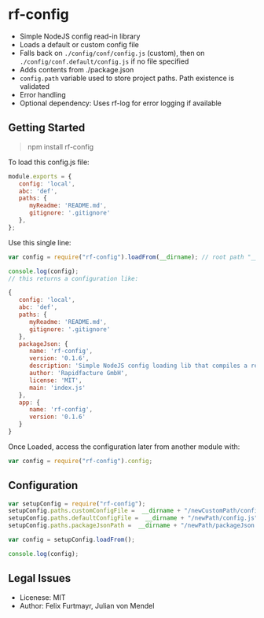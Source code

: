 # rf-config

* Simple NodeJS config read-in library
* Loads a default or custom config file
* Falls back on `./config/conf/config.js` (custom), then on `./config/conf.default/config.js` if no file specified
* Adds contents from ./package.json
* `config.path` variable used to store project paths. Path existence is validated
* Error handling
* Optional dependency: Uses rf-log for error logging if available

## Getting Started

> npm install rf-config

To load this config.js file:
```js
module.exports = {
   config: 'local',
   abc: 'def',
   paths: {
      myReadme: 'README.md',
      gitignore: '.gitignore'
   },
};
```

Use this single line:

```js
var config = require("rf-config").loadFrom(__dirname); // root path "__dirname"

console.log(config);
// this returns a configuration like:

{
   config: 'local',
   abc: 'def',
   paths: {
      myReadme: 'README.md',
      gitignore: '.gitignore'
   },
   packageJson: {
      name: 'rf-config',
      version: '0.1.6',
      description: 'Simple NodeJS config loading lib that compiles a reasonable default config variable - no dependencies.',
      author: 'Rapidfacture GmbH',
      license: 'MIT',
      main: 'index.js'
   },
   app: {
      name: 'rf-config',
      version: '0.1.6'
   }
}
```

Once Loaded, access the configuration later from another module with:
```js
var config = require("rf-config").config;
```
## Configuration
```js
var setupConfig = require("rf-config");
setupConfig.paths.customConfigFile =  __dirname + "/newCustomPath/config.js";
setupConfig.paths.defaultConfigFile =  __dirname + "/newPath/config.js";
setupConfig.paths.packageJsonPath =  __dirname + "/newPath/packageJson.json";

var config = setupConfig.loadFrom();

console.log(config);

```


## Legal Issues
* Licenese: MIT
* Author: Felix Furtmayr, Julian von Mendel
